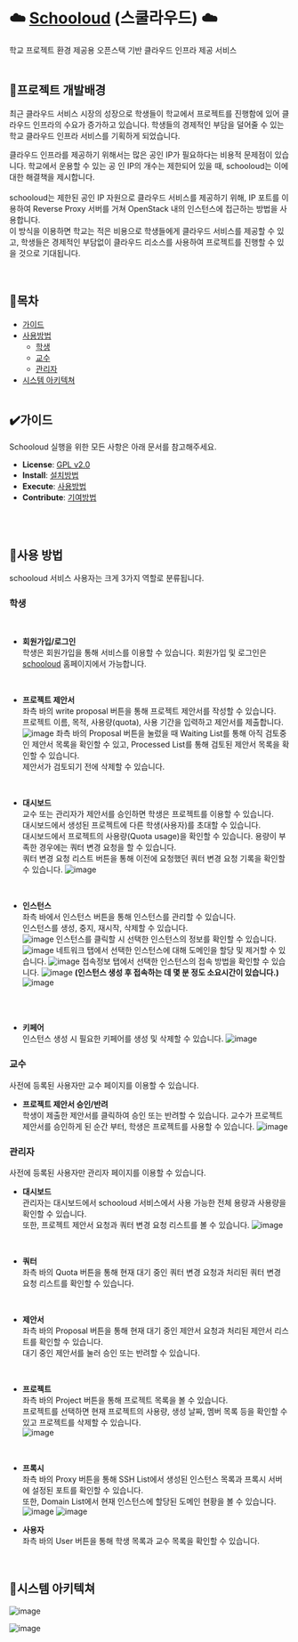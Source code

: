 # ☁️ [Schooloud](http://www.schooloud.cloud) (스쿨라우드) ☁️
학교 프로젝트 환경 제공용 오픈스택 기반 클라우드 인프라 제공 서비스 <br><br>


## :thought_balloon:프로젝트 개발배경
최근 클라우드 서비스 시장의 성장으로 학생들이 학교에서 프로젝트를 진행함에 있어 클라우드 인프라의 수요가 증가하고 있습니다. 학생들의 경제적인 부담을 덜어줄 수 있는 학교 클라우드 인프라 서비스를 기획하게 되었습니다. <br>

클라우드 인프라를 제공하기 위해서는 많은 공인 IP가 필요하다는 비용적 문제점이 있습니다. 학교에서 운용할 수 있는 공 인 IP의 개수는 제한되어 있을 때, schooloud는 이에 대한 해결책을 제시합니다. <br><br>
schooloud는 제한된 공인 IP 자원으로 클라우드 서비스를 제공하기 위해, IP 포트를 이용하여 Reverse Proxy 서버를 거쳐 OpenStack 내의 인스턴스에 접근하는 방법을 사용합니다. <br>
이 방식을 이용하면 학교는 적은 비용으로 학생들에게 클라우드 서비스를 제공할 수 있고, 학생들은 경제적인 부담없이 클라우드 리소스를 사용하여 프로젝트를 진행할 수 있을 것으로 기대됩니다.

<br>

## :pushpin:목차
- [가이드](#%EF%B8%8F가이드)
- [사용방법](#hammer사용-방법)
  - [학생](#학생)
  - [교수](#교수)
  - [관리자](#관리자)
- [시스템 아키텍쳐](#floppy_disk시스템-아키텍쳐)
<br><br>
## ✔️가이드
Schooloud 실행을 위한 모든 사항은 아래 문서를 참고해주세요.
- **License**: <a href="LICENSE">GPL v2.0</a>
- **Install**: <a href="INSTALL.md"> 설치방법 </a>
- **Execute**: [사용방법](#hammer사용-방법)
- **Contribute**: <a href="https://github.com/schooloud/guideline_for_contribution">기여방법</a>

<br><br>
## :hammer:사용 방법
schooloud 서비스 사용자는 크게 3가지 역할로 분류됩니다. 
### 학생
<br>

- **회원가입/로그인** <br>
학생은 회원가입을 통해 서비스를 이용할 수 있습니다. 회원가입 및 로그인은 [schooloud](http://www.schooloud.cloud) 홈페이지에서 가능합니다.
<br>

- **프로젝트 제안서** <br>
좌측 바의 write proposal 버튼을 통해 프로젝트 제안서를 작성할 수 있습니다.<br>
프로젝트 이름, 목적, 사용량(quota), 사용 기간을 입력하고 제안서를 제출합니다.<br>
![image](https://github.com/schooloud/schooloud_back-end/assets/86493874/453e7b2e-d7ac-4d12-89d1-120eecf4c160)
좌측 바의 Proposal 버튼을 눌렀을 때 Waiting List를 통해 아직 검토중인 제안서 목록을 확인할 수 있고, Processed List를 통해 검토된 제안서 목록을 확인할 수 있습니다.<br>
제안서가 검토되기 전에 삭제할 수 있습니다.
<br>

- **대시보드** <br>
교수 또는 관리자가 제안서를 승인하면 학생은 프로젝트를 이용할 수 있습니다.<br>
대시보드에서 생성된 프로젝트에 다른 학생(사용자)를 초대할 수 있습니다. <br>
대시보드에서 프로젝트의 사용량(Quota usage)을 확인할 수 있습니다. 용량이 부족한 경우에는 쿼터 변경 요청을 할 수 있습니다. <br>
쿼터 변경 요청 리스트 버튼을 통해 이전에 요청했던 쿼터 변경 요청 기록을 확인할 수 있습니다.
![image](https://github.com/schooloud/schooloud_back-end/assets/86493874/43e35a15-3ddc-4fa5-801e-c093d0bcac16)
<br>

- **인스턴스** <br>
좌측 바에서 인스턴스 버튼을 통해 인스턴스를 관리할 수 있습니다.<br>
인스턴스를 생성, 중지, 재시작, 삭제할 수 있습니다. <br>
![image](https://github.com/schooloud/schooloud_back-end/assets/86493874/47413590-5f63-4221-aed8-1c85cc09ad4c)
인스턴스를 클릭할 시 선택한 인스턴스의 정보를 확인할 수 있습니다. <br>
![image](https://github.com/schooloud/schooloud_back-end/assets/86493874/e4e71dc1-0775-4d03-a00f-c7fcc5c7624d)
네트워크 탭에서 선택한 인스턴스에 대해 도메인을 할당 및 제거할 수 있습니다.
![image](https://github.com/schooloud/schooloud_back-end/assets/86493874/60f2f18c-28d2-480c-9393-664b3d5ed152)
접속정보 탭에서 선택한 인스턴스의 접속 방법을 확인할 수 있습니다.
![image](https://github.com/schooloud/schooloud_back-end/assets/86493874/86d66680-a581-4fa2-8662-c9e8fa3d64f5)
**(인스턴스 생성 후 접속하는 데 몇 분 정도 소요시간이 있습니다.)**
![image](https://github.com/schooloud/schooloud_back-end/assets/86493874/ea928d28-af94-4d2e-9d6c-7ebfed6e0f26)
<br>
<br>

- **키페어** <br>
인스턴스 생성 시 필요한 키페어를 생성 및 삭제할 수 있습니다.
![image](https://github.com/schooloud/schooloud_back-end/assets/86493874/468e4263-3d7e-414f-a6d0-fb08341322ad)



### 교수
사전에 등록된 사용자만 교수 페이지를 이용할 수 있습니다.
- **프로젝트 제안서 승인/반려** <br>
학생이 제출한 제안서를 클릭하여 승인 또는 반려할 수 있습니다.
교수가 프로젝트 제안서를 승인하게 된 순간 부터, 학생은 프로젝트를 사용할 수 있습니다.
![image](https://github.com/schooloud/schooloud_back-end/assets/86493874/d3df3485-5390-4364-b789-dce34e25029a)


### 관리자
사전에 등록된 사용자만 관리자 페이지를 이용할 수 있습니다. <br>

- **대시보드** <br>
관리자는 대시보드에서 schooloud 서비스에서 사용 가능한 전체 용량과 사용량을 확인할 수 있습니다.<br>
또한, 프로젝트 제안서 요청과 쿼터 변경 요청 리스트를 볼 수 있습니다.
![image](https://github.com/schooloud/schooloud_back-end/assets/86493874/4de35ea2-5c83-47cb-9990-6fa56de327dc)
<br>
  
- **쿼터** <br>
좌측 바의 Quota 버튼을 통해 현재 대기 중인 쿼터 변경 요청과 처리된 쿼터 변경 요청 리스트를 확인할 수 있습니다.
<br>

- **제안서** <br>
좌측 바의 Proposal 버튼을 통해 현재 대기 중인 제안서 요청과 처리된 제안서 리스트를 확인할 수 있습니다.<br>
대기 중인 제안서를 눌러 승인 또는 반려할 수 있습니다.<br>
<br>

- **프로젝트** <br>
좌측 바의 Project 버튼을 통해 프로젝트 목록을 볼 수 있습니다.<br>
프로젝트를 선택하면 현재 프로젝트의 사용량, 생성 날짜, 멤버 목록 등을 확인할 수 있고 프로젝트를 삭제할 수 있습니다.<br>
![image](https://github.com/schooloud/schooloud_back-end/assets/86493874/9b4ed2aa-759d-43bb-906b-797e756debde)
<br>

- **프록시** <br>
좌측 바의 Proxy 버튼을 통해 SSH List에서 생성된 인스턴스 목록과 프록시 서버에 설정된 포트를 확인할 수 있습니다.<br>
또한, Domain List에서 현재 인스턴스에 할당된 도메인 현황을 볼 수 있습니다.<br>
![image](https://github.com/schooloud/schooloud_back-end/assets/86493874/06c8e58d-3188-4530-8fd2-e18072151c7e)
![image](https://github.com/schooloud/schooloud_back-end/assets/86493874/12471539-d251-4b49-b58a-9d6a10d61cb7)

 
- **사용자** <br>
좌측 바의 User 버튼을 통해 학생 목록과 교수 목록을 확인할 수 있습니다.<br>
<br>

## :floppy_disk:시스템 아키텍쳐
![image](https://github.com/schooloud/schooloud_back-end/assets/86493874/4d570787-d4f4-4d5a-969d-52793e475e4d)

![image](https://github.com/schooloud/schooloud_back-end/assets/86493874/4e9d9d07-2c07-41e4-8ee9-455c47988e42)

